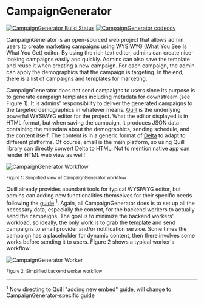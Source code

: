 # CampaignGenerator

[![CampaignGenerator Build Status](https://travis-ci.org/Liang-Hsuan/CampaignGenerator.svg?branch=master)](https://travis-ci.org/Liang-Hsuan/CampaignGenerator)
[![CampaignGenerator codecov](https://codecov.io/gh/Liang-Hsuan/CampaignGenerator/branch/master/graph/badge.svg)](https://codecov.io/gh/Liang-Hsuan/CampaignGenerator)

CampaignGenerator is an open-sourced web project that allows admin users to create marketing campaigns using WYSIWYG (What You See Is What You Get) editor. By using the rich text editor, admins can create nice-looking campaigns easily and quickly. Admins can also save the template and reuse it when creating a new campaign. For each campaign, the admin can apply the demographics that the campaign is targeting. In the end, there is a list of campaigns and templates for marketing.

CampaignGenerator does not send campaigns to users since its purpose is to generate campaign templates including metadata for downstream (see Figure 1). It is admins' responsibility to deliver the generated campaigns to the targeted demographics in whatever means. [Quill](https://quilljs.com/) is the underlying powerful WYSIWYG editor for the project. What the editor displayed is in HTML format, but when saving the campaign, it produces JSON data containing the metadata about the demographics, sending schedule, and the content itself. The content is in a generic format of [Delta](https://quilljs.com/docs/delta/) to adapt to different platforms. Of course, email is the main platform, so using Quill library can directly convert Delta to HTML. Not to mention native app can render HTML web view as well!

![CampaignGenerator Workflow](https://i.imgur.com/6fQONgO.jpg)

<sup>Figure 1: Simplified view of CampaignGenerator workflow</sup>

Quill already provides abundant tools for typical WYSIWYG editor, but admins can adding new functionalities themselves for their specific needs following the [guide](https://quilljs.com/guides/cloning-medium-with-parchment/) <sup>1</sup>. Again, all CampaignGenerator does is to set up all the necessary data, especially the content, for the backend workers to actually send the campaigns. The goal is to minimize the backend workers' workload, so ideally, the only work is to grab the template and send campaigns to email provider and/or notification service. Some times the campaign has a placeholder for dynamic content, then there involves some works before sending it to users. Figure 2 shows a typical worker's workflow.

![CampaignGenerator Worker](https://i.imgur.com/U1fOHeO.jpg)

<sup>Figure 2: Simplified backend worker workflow</sup>

---

<sup>1</sup> Now directing to Quill "adding new embed" guide, will change to CampaignGenerator-specific guide
